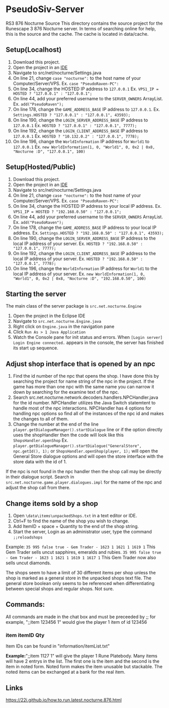 # PseudoSiv-Server
RS3 876 Nocturne Source
This directory contains the source project for the Runescape 3 876 Nocturne server. In terms of searching online for help, this is the source and the cache. The cache is located in data/cache.

## Setup(Localhost)
1. Download this project.
2. Open the project in an [IDE](https://www.eclipse.org/downloads/)
3. Navigate to src/net/nocturne/Settings.java
4. On line 21, change `case "nocturne":` to the host name of your Computer/Server/VPS. Ex. `case "PseudoRaven-PC":`
5. On line 34, change the HOSTED IP address to `127.0.0.1` Ex. `VPS1_IP = HOSTED ? "127.0.0.1" : "127.0.0.1";`
6. On line 44, add your preferred username to the `SERVER_OWNERS` ArrayList. Ex. `add("PseudoRaven");`
7. On line 178, change the `GAME_ADDRESS_BASE` IP address to `127.0.0.1`. Ex. `Settings.HOSTED ? "127.0.0.1" : "127.0.0.1", 43593);`
8. On line 190, change the `LOGIN_SERVER_ADDRESS_BASE` IP address to `127.0.0.1` Ex. `HOSTED ? "127.0.0.1" : "127.0.0.1", 7777);`
9. On line 192, change the `LOGIN_CLIENT_ADDRESS_BASE` IP address to `127.0.0.1` Ex. `HOSTED ? "10.132.0.2" : "127.0.0.1", 7778);`
10. On line 196, change the `WorldInformation` IP address for `World1` to `127.0.0.1` Ex. `new WorldInformation(1, 0, "World1", 0, 0x2 | 0x8, "Nocturne :D", "127.0.0.1", 100)`

## Setup(Hosted/Public)
1. Download this project.
2. Open the project in an [IDE](https://www.eclipse.org/downloads/)
3. Navigate to src/net/nocturne/Settings.java
4. On line 21, change `case "nocturne":` to the host name of your Computer/Server/VPS. Ex. `case "PseudoRaven-PC":`
5. On line 34, change the HOSTED IP address to your local IP address. Ex. `VPS1_IP = HOSTED ? "192.168.0.50" : "127.0.0.1";`
6. On line 44, add your preferred username to the `SERVER_OWNERS` ArrayList. Ex. `add("PseudoRaven");`
7. On line 178, change the `GAME_ADDRESS_BASE` IP address to your local IP address. Ex. `Settings.HOSTED ? "192.168.0.50" : "127.0.0.1", 43593);`
8. On line 190, change the `LOGIN_SERVER_ADDRESS_BASE` IP address to the local IP address of your server. Ex. `HOSTED ? "192.168.0.50" : "127.0.0.1", 7777);`
9. On line 192, change the `LOGIN_CLIENT_ADDRESS_BASE` IP address to the local IP address of your server. Ex. `HOSTED ? "192.168.0.50" : "127.0.0.1", 7778);`
10. On line 196, change the `WorldInformation` IP address for `World1` to the local IP address of your server. Ex. `new WorldInformation(1, 0, "World1", 0, 0x2 | 0x8, "Nocturne :D", "192.168.0.50", 100)`

## Starting the server
The main class of the server package is `src.net.nocturne.Engine`
1. Open the project in the Eclipse IDE
2. Navigate to `src.net.nocturne.Engine.java`
3. Right click on `Engine.java` in the navigation pane
4. Click `Run As > 1 Java Application`
5. Watch the Console pane for init status and errors. When `[Login server] Login Engine connected.` appears in the console, the server has finished its start up sequence.

## Adjust shop interface that is opened by an npc
1. Find the id number of the npc that opens the shop. I have done this by searching the project for name string of the npc in the project. If the game has more than one npc with the same name you can narrow it down by searching for the examine text of the npc.
2. Search src.net.nocturne.network.decoders.handlers.NPCHandler.java for the id number. NPCHandler utilizes the Java Switch statemtent to handle most of the npc interactions. NPCHandler has 4 options for handling npc options so find all of the instances of the npc id and makes the changes to all of them.
3. Change the number at the end of the line `player.getDialogueManager().startDialogue` line or if the option directly uses the shopHandler then the code will look like this `ShopsHandler.openShop` Ex. `player.getDialogueManager().startDialogue("GeneralStore", npc.getId(), 1);` or `ShopsHandler.openShop(player, 1);` will open the General Store dialogue options and will open the store interface with the store data with the id of 1.

If the npc is not found in the npc handler then the shop call may be directly in their dialogue script. Search in `src.net.nocturne.game.player.dialogues.impl` for the name of the npc and adjust the shop call from there.

## Change items sold by a shop
1. Open `\data\items\unpackedShops.txt` in a text editor or IDE.
2. Ctrl+F to find the name of the shop you wish to change.
3. Add ItemID + space + Quantity to the end of the shop string.
4. Start the server, Login as an administrator user, type the command `;;reloadshops`

Example: `35 995 false true - Gem Trader - 1623 1 1621 1 1619 1` This Gem Trader sells uncut sapphires, emeralds and rubies. `35 995 false true - Gem Trader - 1623 1 1621 1 1619 1 1617 1` This Gem Trader now also sells uncut diamonds.

The shops seem to have a limit of 30 different items per shop unless the shop is marked as a general store in the unpacked shops text file. The general store boolean only seems to be referenced when differentiating between special shops and regular shops. Not sure.

## Commands:
All commands are made in the chat box and must be preceeded by ;; for example, ";;item 123456 1" would give the player 1 item of id 123456

### item itemID Qty
  Item IDs can be found in "information/itemList.txt"
  
**Example:**";;item 1127 1" will give the player 1 Rune Platebody. Many items will have 2 entrys in the list. The first one is the item and the second is the item in noted form. Noted form makes the item unusable but stackable. The noted items can be exchanged at a bank for the real item.
  


## Links
https://22i.github.io/how.to.run.latest.nocturne.876.html
